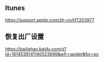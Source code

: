 ## Itunes

https://support.apple.com/zh-cn/HT203977



## 恢复出厂设置

https://baijiahao.baidu.com/s?id=1614539141140523699&wfr=spider&for=pc

